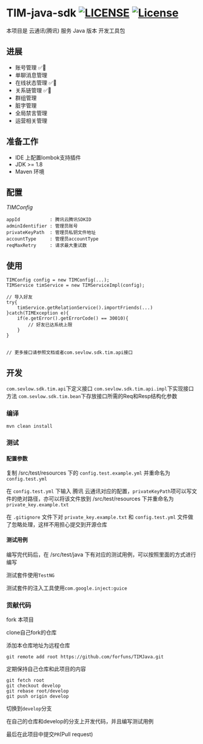 # TIM-java-sdk [![LICENSE](https://img.shields.io/badge/License-Anti%20996-blue.svg)](https://github.com/996icu/996.ICU/blob/master/LICENSE) [![License](https://img.shields.io/badge/License-Apache%202.0-blue.svg)](https://opensource.org/licenses/Apache-2.0)

本项目是 云通讯(腾讯) 服务 Java 版本 开发工具包

## 进展

- 账号管理 ✅💯
- 单聊消息管理 
- 在线状态管理 ✅💯
- 关系链管理  ✅💯
- 群组管理
- 脏字管理
- 全局禁言管理
- 运营相关管理

## 准备工作

- IDE 上配置lombok支持插件
- JDK >= 1.8
- Maven 环境

## 配置
*TIMConfig*
```
appId           : 腾讯云腾讯SDKID
adminIdentifier : 管理员账号
privateKeyPath  : 管理员私钥文件地址
accountType     : 管理员accountType
reqMaxRetry     : 请求最大重试数
```

## 使用
```
TIMConfig config = new TIMConfig(...);
TIMService timService = new TIMServiceImpl(config);

// 导入好友
try{
    timService.getRelationService().importFriends(...)
}catch(TIMException e){
    if(e.getError().getErrorCode() == 30010){
        // 好友已达系统上限
    }
}


// 更多接口请参照文档或者com.sevlow.sdk.tim.api接口
```

## 开发
`com.sevlow.sdk.tim.api`下定义接口
`com.sevlow.sdk.tim.api.impl`下实现接口方法
`com.sevlow.sdk.tim.bean`下存放接口所需的Req和Resp结构化参数

### 编译
```
mvn clean install
```

### 测试

#### 配置参数
复制 /src/test/resources 下的 `config.test.example.yml` 并重命名为 `config.test.yml`

在 `config.test.yml` 下输入 腾讯 云通讯对应的配置，`privateKeyPath`项可以写文件的绝对路径，亦可以将该文件放到 /src/test/resources 下并重命名为`private_key.example.txt`

在 `.gitignore` 文件下对 `private_key.example.txt` 和 `config.test.yml` 文件做了忽略处理，这样不用担心提交到开源仓库

#### 测试用例

编写完代码后，在 /src/test/java 下有对应的测试用例，可以按照里面的方式进行编写

测试套件使用`TestNG`

测试套件的注入工具使用`com.google.inject:guice`

### 贡献代码

fork 本项目

clone自己fork的仓库

添加本仓库地址为远程仓库
```shell
git remote add root https://github.com/forfuns/TIMJava.git
```

定期保持自己仓库和此项目的内容

```shell
git fetch root
git checkout develop
git rebase root/develop
git push origin develop

```

切换到`develop`分支

在自己的仓库和develop的分支上开发代码，并且编写测试用例

最后在此项目中提交`PR`(Pull request)
